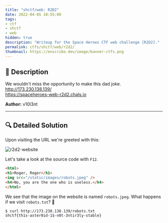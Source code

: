 ```yaml
---
title: "shctf/web: R2D2"
date: 2022-04-05 10:55:00
tags:
- ctf
- shctf
- web
hidden: true
description: "Writeup for the Space Heroes CTF web challenge [R2D2]."
permalink: ctfs/shctf/web/r2d2/
thumbnail: https://enscribe.dev/image/banner-ctfs.png
---
```


## 📜 Description

We wouldn't miss the opportunity to make this dad joke. \
<http://173.230.138.139/> \
<https://spaceheroes-web-r2d2.chals.io>

**Author:** v10l3nt

---

## 🔍 Detailed Solution

Upon visiting the URL we're greeted with this:

![r2d2-website](/images/r2d2-website.PNG)

Let's take a look at the source code with `F12`.

```html
<html>
<h1>Roger, Roger</h1>
<img src="/static/images/robots.jpeg" />
<h4>No, you are the one who is useless.</h4>
</html>
```

We see that the image on the website is named `robots.jpeg`. What happens if we visit `robots.txt`? 🤔

```sh
$ curl http://173.230.138.139/robots.txt
shctf{th1s-aster0id-1$-n0t-3ntir3ly-stable}
```
